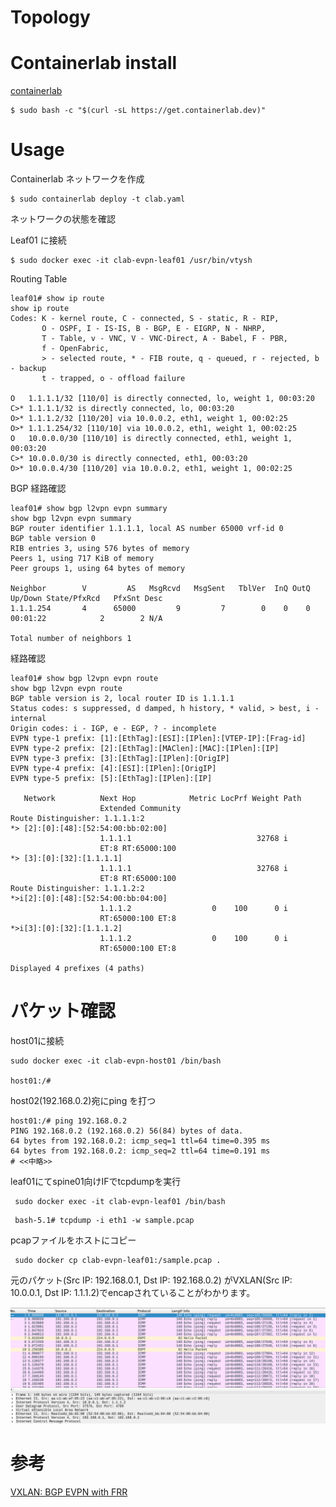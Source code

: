 # Topology


# Containerlab install

[containerlab](https://containerlab.dev/install/)

``` 
$ sudo bash -c "$(curl -sL https://get.containerlab.dev)"
```

# Usage

Containerlab ネットワークを作成

```
$ sudo containerlab deploy -t clab.yaml
```


ネットワークの状態を確認

Leaf01 に接続
```
$ sudo docker exec -it clab-evpn-leaf01 /usr/bin/vtysh
```


Routing Table

```
leaf01# show ip route
show ip route
Codes: K - kernel route, C - connected, S - static, R - RIP,
       O - OSPF, I - IS-IS, B - BGP, E - EIGRP, N - NHRP,
       T - Table, v - VNC, V - VNC-Direct, A - Babel, F - PBR,
       f - OpenFabric,
       > - selected route, * - FIB route, q - queued, r - rejected, b - backup
       t - trapped, o - offload failure

O   1.1.1.1/32 [110/0] is directly connected, lo, weight 1, 00:03:20
C>* 1.1.1.1/32 is directly connected, lo, 00:03:20
O>* 1.1.1.2/32 [110/20] via 10.0.0.2, eth1, weight 1, 00:02:25
O>* 1.1.1.254/32 [110/10] via 10.0.0.2, eth1, weight 1, 00:02:25
O   10.0.0.0/30 [110/10] is directly connected, eth1, weight 1, 00:03:20
C>* 10.0.0.0/30 is directly connected, eth1, 00:03:20
O>* 10.0.0.4/30 [110/20] via 10.0.0.2, eth1, weight 1, 00:02:25
```

BGP 経路確認

```
leaf01# show bgp l2vpn evpn summary
show bgp l2vpn evpn summary
BGP router identifier 1.1.1.1, local AS number 65000 vrf-id 0
BGP table version 0
RIB entries 3, using 576 bytes of memory
Peers 1, using 717 KiB of memory
Peer groups 1, using 64 bytes of memory

Neighbor        V         AS   MsgRcvd   MsgSent   TblVer  InQ OutQ  Up/Down State/PfxRcd   PfxSnt Desc
1.1.1.254       4      65000         9         7        0    0    0 00:01:22            2        2 N/A

Total number of neighbors 1
```


経路確認

```
leaf01# show bgp l2vpn evpn route
show bgp l2vpn evpn route
BGP table version is 2, local router ID is 1.1.1.1
Status codes: s suppressed, d damped, h history, * valid, > best, i - internal
Origin codes: i - IGP, e - EGP, ? - incomplete
EVPN type-1 prefix: [1]:[EthTag]:[ESI]:[IPlen]:[VTEP-IP]:[Frag-id]
EVPN type-2 prefix: [2]:[EthTag]:[MAClen]:[MAC]:[IPlen]:[IP]
EVPN type-3 prefix: [3]:[EthTag]:[IPlen]:[OrigIP]
EVPN type-4 prefix: [4]:[ESI]:[IPlen]:[OrigIP]
EVPN type-5 prefix: [5]:[EthTag]:[IPlen]:[IP]

   Network          Next Hop            Metric LocPrf Weight Path
                    Extended Community
Route Distinguisher: 1.1.1.1:2
*> [2]:[0]:[48]:[52:54:00:bb:02:00]
                    1.1.1.1                            32768 i
                    ET:8 RT:65000:100
*> [3]:[0]:[32]:[1.1.1.1]
                    1.1.1.1                            32768 i
                    ET:8 RT:65000:100
Route Distinguisher: 1.1.1.2:2
*>i[2]:[0]:[48]:[52:54:00:bb:04:00]
                    1.1.1.2                  0    100      0 i
                    RT:65000:100 ET:8
*>i[3]:[0]:[32]:[1.1.1.2]
                    1.1.1.2                  0    100      0 i
                    RT:65000:100 ET:8

Displayed 4 prefixes (4 paths)

```

# パケット確認
host01に接続
```
sudo docker exec -it clab-evpn-host01 /bin/bash

host01:/#
```

host02(192.168.0.2)宛にping を打つ

```
host01:/# ping 192.168.0.2
PING 192.168.0.2 (192.168.0.2) 56(84) bytes of data.
64 bytes from 192.168.0.2: icmp_seq=1 ttl=64 time=0.395 ms
64 bytes from 192.168.0.2: icmp_seq=2 ttl=64 time=0.191 ms
# <<中略>>
```

leaf01にてspine01向けIFでtcpdumpを実行
```
 sudo docker exec -it clab-evpn-leaf01 /bin/bash

```

```
 bash-5.1# tcpdump -i eth1 -w sample.pcap
```

pcapファイルをホストにコピー
```
 sudo docker cp clab-evpn-leaf01:/sample.pcap .
```

元のパケット(Src IP: 192.168.0.1, Dst IP: 192.168.0.2) がVXLAN(Src IP: 10.0.0.1, Dst IP: 1.1.1.2)でencapされていることがわかります。

![sample-pcap.png](figure/sample-pcap.png)




# 参考

[VXLAN: BGP EVPN with FRR](https://vincent.bernat.ch/en/blog/2017-vxlan-bgp-evpn)




